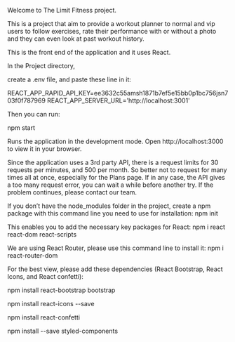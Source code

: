 Welcome to The Limit Fitness project.

This is a project that aim to provide a workout planner to normal and vip users to follow exercises, rate their performance with or without a photo and they can even look at past workout history.

This is the front end of the application and it uses React.

In the Project directory, 

create a .env file, and paste these line in it:

REACT_APP_RAPID_API_KEY=ee3632c55amsh1871b7ef5e15bb0p1bc756jsn703f0f787969
REACT_APP_SERVER_URL='http://localhost:3001'

Then you can run:

npm start

Runs the application in the development mode.
Open http://localhost:3000 to view it in your browser.

Since the application uses a 3rd party API, there is a request limits for 30 requests per minutes, and 500 per month. So better not to request for many times all at once, especially for the Plans page. If in any case, the API gives a too many request error, you can wait a while before another try. If the problem continues, please contact our team.

If you don’t have the node_modules folder in the project, create a npm package with this command line you need to use for installation:
npm init

This enables you to add the necessary key packages for React:
npm i react react-dom react-scripts

We are using React Router, please use this command line to install it:
npm i react-router-dom

For the best view, please add these dependencies (React Bootstrap, React Icons, and React confetti):

npm install react-bootstrap bootstrap

npm install react-icons --save

npm install react-confetti

npm install --save styled-components
